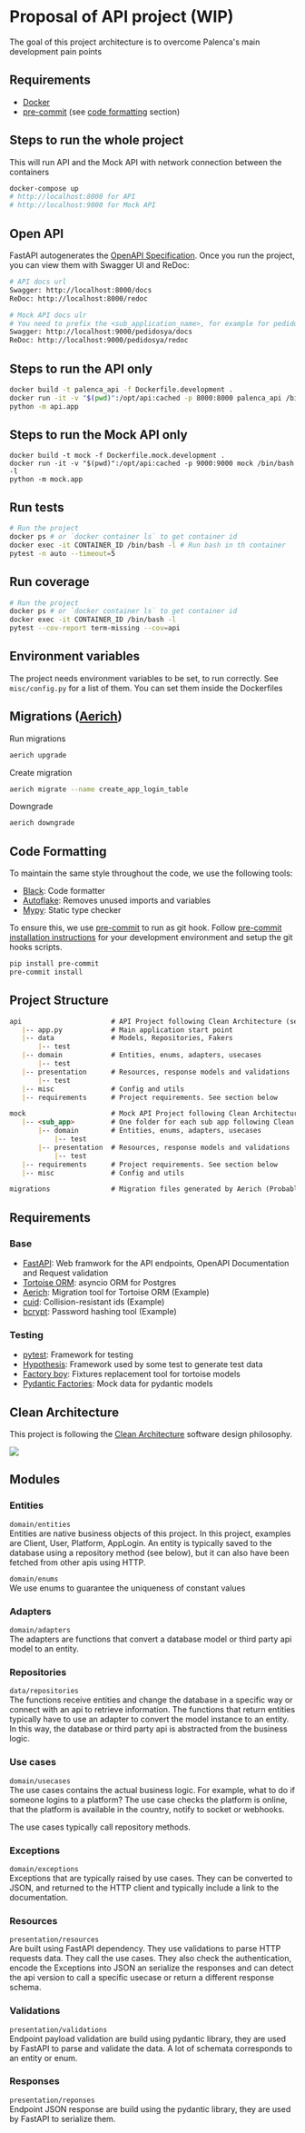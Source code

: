 # Proposal of API project (WIP)

The goal of this project architecture is to overcome Palenca's main development pain points


## Requirements
- [Docker](https://www.docker.com/get-started)
- [pre-commit](https://pre-commit.com) (see [code formatting](#code-formatting) section)

## Steps to run the whole project
This will run API and the Mock API with network connection between the containers

```bash
docker-compose up
# http://localhost:8000 for API
# http://localhost:9000 for Mock API
```

## Open API
FastAPI autogenerates the [OpenAPI Specification](https://www.openapis.org/).
Once you run the project, you can view them with Swagger UI and ReDoc:
```bash
# API docs url
Swagger: http://localhost:8000/docs
ReDoc: http://localhost:8000/redoc

# Mock API docs ulr
# You need to prefix the <sub_application_name>, for example for pedidosya:
Swagger: http://localhost:9000/pedidosya/docs
ReDoc: http://localhost:9000/pedidosya/redoc

```

## Steps to run the API only

```bash
docker build -t palenca_api -f Dockerfile.development .
docker run -it -v "$(pwd)":/opt/api:cached -p 8000:8000 palenca_api /bin/bash -l
python -m api.app
```

## Steps to run the Mock API only

```bash+
docker build -t mock -f Dockerfile.mock.development .
docker run -it -v "$(pwd)":/opt/api:cached -p 9000:9000 mock /bin/bash -l
python -m mock.app
```
## Run tests

```bash
# Run the project
docker ps # or `docker container ls` to get container id
docker exec -it CONTAINER_ID /bin/bash -l # Run bash in th container
pytest -n auto --timeout=5

```

## Run coverage

```bash
# Run the project
docker ps # or `docker container ls` to get container id
docker exec -it CONTAINER_ID /bin/bash -l
pytest --cov-report term-missing --cov=api

```

## Environment variables
The project needs environment variables to be set, to run correctly. See `misc/config.py` for a list of them.
You can set them inside the Dockerfiles

## Migrations ([Aerich](https://github.com/tortoise/aerich))

Run migrations
```bash
aerich upgrade
```

Create migration
```bash
aerich migrate --name create_app_login_table
```

Downgrade

```bash
aerich downgrade
```

## Code Formatting
To maintain the same style throughout the code, we use the following tools:
- [Black](https://github.com/psf/black): Code formatter
- [Autoflake](https://github.com/PyCQA/autoflake): Removes unused imports and variables
- [Mypy](https://github.com/python/mypy): Static type checker

To ensure this, we use [pre-commit](https://pre-commit.com/) to run as git hook. Follow [pre-commit installation instructions](https://pre-commit.com/#install) for your development environment and setup the git hooks scripts.

```bash
pip install pre-commit
pre-commit install
```

## Project Structure
```markdown
api                      # API Project following Clean Architecture (see section below)
   |-- app.py            # Main application start point
   |-- data              # Models, Repositories, Fakers
       |-- test
   |-- domain            # Entities, enums, adapters, usecases
       |-- test
   |-- presentation      # Resources, response models and validations
       |-- test
   |-- misc              # Config and utils
   |-- requirements      # Project requirements. See section below

mock                     # Mock API Project following Clean Architecture (see section below)
   |-- <sub_app>         # One folder for each sub app following Clean Architecture (see section below)
       |-- domain        # Entities, enums, adapters, usecases
           |-- test
       |-- presentation  # Resources, response models and validations
           |-- test
   |-- requirements      # Project requirements. See section below
   |-- misc              # Config and utils

migrations               # Migration files generated by Aerich (Probably move inside api folder)
```

## Requirements
### Base
- [FastAPI](https://fastapi.tiangolo.com/): Web framwork for the API endpoints, OpenAPI Documentation and Request validation
- [Tortoise ORM](https://tortoise-orm.readthedocs.io/en/latest/): asyncio ORM for Postgres
- [Aerich](https://github.com/tortoise/aerich): Migration tool for Tortoise ORM (Example)
- [cuid](https://github.com/ericelliott/cuid): Collision-resistant ids (Example)
- [bcrypt](https://github.com/pyca/bcrypt/): Password hashing tool (Example)

### Testing
- [pytest](https://docs.pytest.org/): Framework for testing
- [Hypothesis](https://hypothesis.works/): Framework used by some test to generate test data
- [Factory boy](https://factoryboy.readthedocs.io/en/stable/): Fixtures replacement tool for tortoise models
- [Pydantic Factories](https://github.com/Goldziher/pydantic-factories): Mock data for pydantic models

## Clean Architecture

This project is following the [Clean Architecture](https://blog.cleancoder.com/uncle-bob/2012/08/13/the-clean-architecture.html)  software design philosophy.

![](docs/clean_architecture.jpg?raw=true)


## Modules
### Entities
`domain/entities`<br>
Entities are native business objects of this project. In this project, examples are Client, User, Platform, AppLogin. An entity is typically saved to the database using a repository method (see below), but it can also have been fetched from other apis using HTTP.

`domain/enums`<br>
We use enums to guarantee the uniqueness of constant values
### Adapters
`domain/adapters`<br>
The adapters are functions that convert a database model or third party api model to an entity.

### Repositories
`data/repositories`<br>
The functions receive entities and change the database in a specific way or connect with an api to retrieve information. The functions that return entities typically have to use an adapter to convert the model instance to an entity. In this way, the database or third party api is abstracted from the business logic.

### Use cases
`domain/usecases`<br>
The use cases contains the actual business logic. For example, what to do if someone logins to a platform? The use case checks the platform is online, that the platform is available in the country, notify to socket or webhooks.

The use cases typically call repository methods.

### Exceptions
`domain/exceptions`<br>
Exceptions that are typically raised by use cases. They can be converted to JSON, and returned to the HTTP client and typically include a link to the documentation.

### Resources
`presentation/resources`<br>
Are built using FastAPI dependency. They use validations to parse HTTP requests data. They call the use cases. They also check the authentication, encode the Exceptions into JSON an serialize the responses and can detect the api version to call a specific usecase or return a different response schema.

### Validations
`presentation/validations`<br>
Endpoint payload validation are build using pydantic library, they are used by FastAPI to parse and validate the data. A lot of schemata corresponds to an entity or enum.

### Responses
`presentation/reponses`<br>
Endpoint JSON response are build using the pydantic library, they are used by FastAPI to serialize them.

